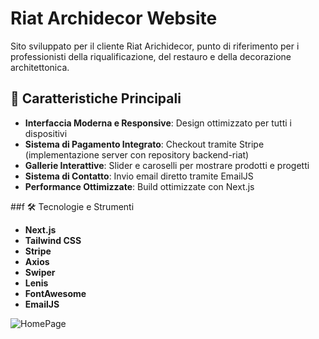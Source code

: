 # Riat Archidecor Website

Sito sviluppato per il cliente Riat Arichidecor, punto di riferimento per i professionisti della riqualificazione, del restauro e della decorazione architettonica.

## 🚀 Caratteristiche Principali

- **Interfaccia Moderna e Responsive**: Design ottimizzato per tutti i dispositivi
- **Sistema di Pagamento Integrato**: Checkout tramite Stripe (implementazione server con repository backend-riat)
- **Gallerie Interattive**: Slider e caroselli per mostrare prodotti e progetti
- **Sistema di Contatto**: Invio email diretto tramite EmailJS
- **Performance Ottimizzate**: Build ottimizzate con Next.js

##f 🛠️ Tecnologie e Strumenti

- **Next.js**
- **Tailwind CSS**
- **Stripe**
- **Axios**
- **Swiper**
- **Lenis**
- **FontAwesome**
- **EmailJS**

![HomePage](/www.riatarchidecor.it_.png)
